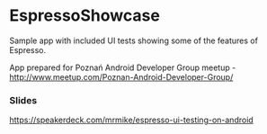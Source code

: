 # EspressoShowcase
Sample app with included UI tests showing some of the features of Espresso.

App prepared for Poznań Android Developer Group meetup - http://www.meetup.com/Poznan-Android-Developer-Group/


### Slides
https://speakerdeck.com/mrmike/espresso-ui-testing-on-android
